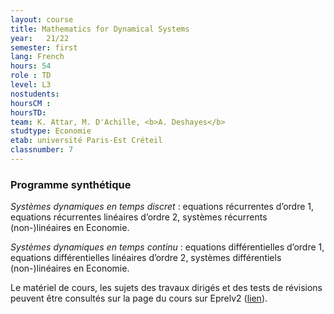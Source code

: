 ```yaml
---
layout: course
title: Mathematics for Dynamical Systems
year: 	21/22
semester: first
lang: French
hours: 54
role : TD
level: L3
nostudents:
hoursCM :
hoursTD:
team: K. Attar, M. D'Achille, <b>A. Deshayes</b>
studtype: Economie
etab: université Paris-Est Créteil
classnumber: 7
---
```

### Programme synthétique


_Systèmes dynamiques en temps discret_ : equations récurrentes d’ordre 1, equations récurrentes linéaires d’ordre 2, systèmes récurrents (non-)linéaires en Economie.

_Systèmes dynamiques en temps continu_ : equations différentielles d’ordre 1, equations différentielles linéaires d’ordre 2, systèmes différentiels (non-)linéaires en Economie.

Le matériel de cours, les sujets des travaux dirigés et des tests de révisions peuvent être consultés sur la page du cours sur Eprelv2 ([lien](https://eprel-v2.u-pec.fr/course/view.php?id=3498)).
